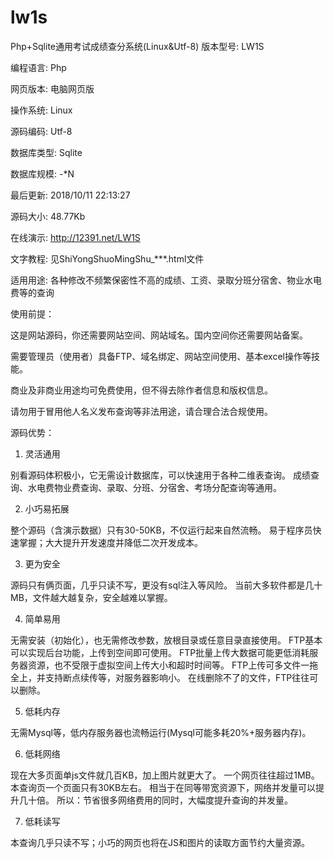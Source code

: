 # lw1s
Php+Sqlite通用考试成绩查分系统(Linux&Utf-8)
版本型号: LW1S

编程语言: Php

网页版本: 电脑网页版

操作系统: Linux

源码编码: Utf-8

数据库类型: Sqlite

数据库规模: -*N

最后更新: 2018/10/11 22:13:27

源码大小: 48.77Kb

在线演示: http://12391.net/LW1S

文字教程: 见ShiYongShuoMingShu_***.html文件

适用用途: 各种修改不频繁保密性不高的成绩、工资、录取分班分宿舍、物业水电费等的查询



使用前提：

这是网站源码，你还需要网站空间、网站域名。国内空间你还需要网站备案。

需要管理员（使用者）具备FTP、域名绑定、网站空间使用、基本excel操作等技能。

商业及非商业用途均可免费使用，但不得去除作者信息和版权信息。

请勿用于冒用他人名义发布查询等非法用途，请合理合法合规使用。



源码优势：


1. 灵活通用

别看源码体积极小，它无需设计数据库，可以快速用于各种二维表查询。
成绩查询、水电费物业费查询、录取、分班、分宿舍、考场分配查询等通用。

2. 小巧易拓展

整个源码（含演示数据）只有30-50KB，不仅运行起来自然流畅。
易于程序员快速掌握；大大提升开发速度并降低二次开发成本。

3. 更为安全

源码只有俩页面，几乎只读不写，更没有sql注入等风险。
当前大多软件都是几十MB，文件越大越复杂，安全越难以掌握。

4. 简单易用

无需安装（初始化），也无需修改参数，放根目录或任意目录直接使用。
FTP基本可以实现后台功能，上传到空间即可使用。
FTP批量上传大数据可能更低消耗服务器资源，也不受限于虚拟空间上传大小和超时时间等。
FTP上传可多文件一拖全上，并支持断点续传等，对服务器影响小。
在线删除不了的文件，FTP往往可以删除。

5. 低耗内存

无需Mysql等，低内存服务器也流畅运行(Mysql可能多耗20%+服务器内存)。

6. 低耗网络

现在大多页面单js文件就几百KB，加上图片就更大了。
一个网页往往超过1MB。本查询页一个页面只有30KB左右。
相当于在同等带宽资源下，网络并发量可以提升几十倍。
所以：节省很多网络费用的同时，大幅度提升查询的并发量。

7. 低耗读写

本查询几乎只读不写；小巧的网页也将在JS和图片的读取方面节约大量资源。
